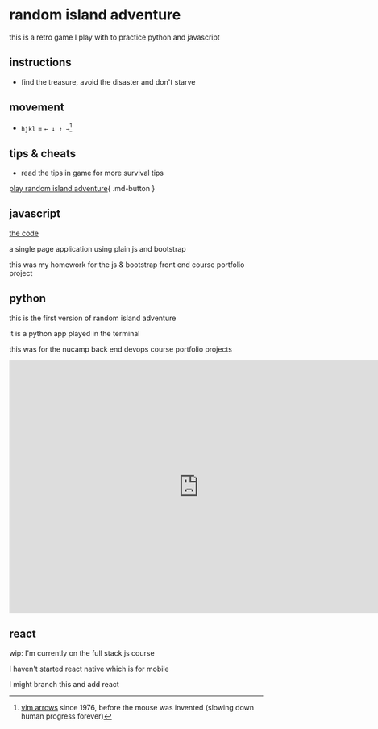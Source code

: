 # random island adventure

this is a retro game I play with to practice python and javascript


## instructions

- find the treasure, avoid the disaster and don't starve

## movement

- `hjkl` = `← ↓ ↑ →`[^1]


## tips & cheats 

- read the tips in game for more survival tips

[play random island adventure](ria.html){ .md-button }

## javascript

[the code](js.md)

a single page application using plain js and bootstrap

this was my homework for the js & bootstrap front end course portfolio project

## python

this is the first version of random island adventure

it is a python app played in the terminal

this was for the nucamp back end devops course portfolio projects

<iframe width="752" height="501" src="https://www.youtube.com/embed/kHC_aeUxyMI" title="python retro game - random island adventure nucamp devops workshop" frameborder="0" allow="accelerometer; autoplay; clipboard-write; encrypted-media; gyroscope; picture-in-picture; web-share" allowfullscreen></iframe>

## react

wip: I'm currently on the full stack js course

I haven't started react native which is for mobile

I might branch this and add react

[^1]:[vim arrows](https://github.com/vim/vim) since 1976, before the mouse was invented (slowing down human progress forever)
